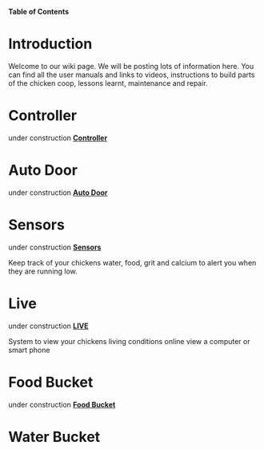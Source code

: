 **Table of Contents**


# Introduction #

Welcome to our wiki page. We will be posting lots of information here. You can find all the user manuals and links to videos, instructions to build parts of the chicken coop, lessons learnt, maintenance and repair.

# Controller #
under construction
**[Controller](ChickenTenderController.md)**

# Auto Door #
under construction
**[Auto Door](AutoDoor.md)**

# Sensors #
under construction
**[Sensors](Sensors.md)**

Keep track of your chickens water, food, grit and calcium to alert you when they are running low.

# Live #
under construction
**[LIVE](LIVE.md)**

System to view your chickens living conditions online view a computer or smart phone

# Food Bucket #
under construction
**[Food Bucket](FoodBucket.md)**

# Water Bucket #


